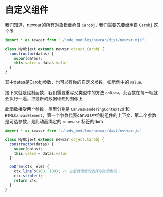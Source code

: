 # 自定义组件

我们知道，newcar的所有对象都继承自 `Carobj`，我们需要先要继承自 `Carobj` 这个类

```javascript
import * as newcar from "./node_modules/newcar/dist/newcar.mjs";

class MyObject extends newcar.object.Carobj {
  constructor(datas) {
    super(datas);
    this.value = datas.value
  }
}
```

其中datas是Carobj参数，也可以有你的自定义参数，如示例中的 `value`.

接下来就是绘制函数，我们需要重写父类型中的方法 `onDraw`，此函数在每一帧就会执行一遍，把最新的数据绘制到图像上

此函数接受两个参数，类型分别是 `CanvasRenderingContext2d` 和 `HTMLCanvasElement`，第一个参数代表canvas中绘制组件的上下文，第二个参数是可选参数，是此动画绑定的 `<canvas>` 标签的dom

```javascript
import * as newcar from "./node_modules/newcar/dist/newcar.js"

class MyObject extends newcar.object.Carobj {
  constructor(datas) {
    super(datas);
    this.value = datas.value
  }

  onDraw(ctx, ele) {
    ctx.lineTo(100, 100); // 这里就尽情的发挥你的想象吧！
    ctx.stroke();
    return ctx;
  }
}
```
